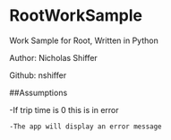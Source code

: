 # RootWorkSample

Work Sample for Root, Written in Python

Author: Nicholas Shiffer

Github: nshiffer

##Assumptions

-If trip time is 0 this is in error
    
    -The app will display an error message
